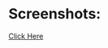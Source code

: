 # Screenshots:  
[Click Here](https://drive.google.com/drive/u/0/folders/14HwkrrPHd4qHljYbJT_HhxYFSLsprfx1)
